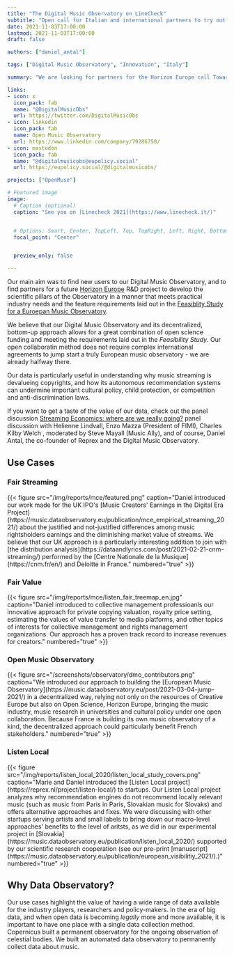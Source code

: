 ```yaml
---
title: "The Digital Music Observatory on LineCheck"
subtitle: "Open call for Italian and international partners to try out and join the Digital Music Observatory"
date: 2021-11-03T17:00:00
lastmod: 2021-11-03T17:00:00
draft: false

authors: ["daniel_antal"]

tags: ["Digital Music Observatory", "Innovation", "Italy"]

summary: "We are looking for partners for the Horizon Europe call Towards a competitive, fair and sustainable European music ecosystem."

links:
- icon: x
  icon_pack: fab
  name: "@DigitalMusicObs"
  url: https://twitter.com/DigitalMusicObs
- icon: linkedin
  icon_pack: fab
  name: Open Music Observatory
  url: https://www.linkedin.com/company/79286750/
- icon: mastodon
  icon_pack: fab
  name: "@digitalmusicobs@eupolicy.social"
  url: https://eupolicy.social/@digitalmusicobs/

projects: ["OpenMuse"]

# Featured image
image:
  # Caption (optional)
  caption: "See you on [Linecheck 2021](https://www.linecheck.it/)"


  # Options: Smart, Center, TopLeft, Top, TopRight, Left, Right, BottomLeft, Bottom, BottomRight
  focal_point: "Center"


  preview_only: false

---
```


Our main aim was to find new users to our Digital Music Observatory, and to find partners for a future [Horizon Europe](https://reprex.nl/project/horizon/) R&D project to develop the scientific pillars of the Observatory in a manner that meets practical industry needs and the feature requirements laid out in the [Feasiblity Study for a Euroepan Music Observatory](https://reprex.nl/post/2020-11-16-european-music-observatory-feasibility/). 

We believe that our Digital Music Observatory and its decentralized, bottom-up approach allows for a great combination of open science funding and meeting the requirements laid out in the _Feasibility Study_. Our open collaboratin method does not require complex international agreements to jump start a truly European music observatory - we are already halfway there.

Our data is particularly useful in understanding why music streaming is devalueing copyrights, and how its autonomous recommendation systems can undermine important cultural policy, child protection, or competition and anti-discrimination laws.

If you want to get a taste of the value of our data, check out the panel discussion [Streaming Economics: where are we really going?](https://reprex.nl/talk/streaming-economics-where-are-we-really-going/) panel discussion with Helienne Lindvall, Enzo Mazza (President of FIMI), Charles Kilby Welch , moderated by Steve Mayall (Music Ally), and of course, Daniel Antal, the co-founder of Reprex and the Digital Music Observatory.

## Use Cases

### Fair Streaming 

<td style="text-align: center;">{{< figure src="/img/reports/mce/featured.png" caption="Daniel introduced our work made for the UK IPO's [Music Creators' Earnings in the Digital Era Project](https://music.dataobservatory.eu/publication/mce_empirical_streaming_2021/) about the justified and not-justified differences among music rightsholders earnings and the diminishing market value of streams. We believe that our UK approach is a particularly interesting addition to join with [the distribution analysis](https://dataandlyrics.com/post/2021-02-21-cnm-streaming/) performed by the [Centre Nationale de la Musique](https://cnm.fr/en/) and Deloitte in France." numbered="true" >}}</td>

### Fair Value 

<td style="text-align: center;">{{< figure src="/img/reports/mce/listen_fair_treemap_en.jpg" caption="Daniel introduced to collective management professioanls our innovative approach for private copying valuation, royalty price setting, estimating the values of value transfer to media platforms, and other topics of interests for collective management and rights management organizations. Our approach has a proven track record to increase revenues for creators." numbered="true" >}}</td>

### Open Music Observatory

<td style="text-align: center;">{{< figure src="/screenshots/observatory/dmo_contributors.png" caption="We introduced our approach to building the [European Music Observatory](https://music.dataobservatory.eu/post/2021-03-04-jump-2021/) in a decentralized way, relying not only on the resources of Creative Europe but also on Open Science, Horizon Europe, bringing the music industry, music research in universities and cultural policy under one open collaboration. Because France is building its own music observatory of a kind, the decentralized approach could particularly benefit French stakeholders." numbered="true" >}}</td>

### Listen Local

<td style="text-align: center;">{{< figure src="/img/reports/listen_local_2020/listen_local_study_covers.png" caption="Marie and Daniel introduced the [Listen Local project](https://reprex.nl/project/listen-local/) to startups. Our Listen Local project analyzes why recommendation engines do not recommend locally relevant music (such as music from Paris in Paris, Slovakian music for Slovaks) and offers alternative approaches and fixes.  We were discussing with other startups serving artists and small labels to bring down our macro-level approaches' benefits to the level of aritsts, as we did in our experimental project in [Slovakia](https://music.dataobservatory.eu/publication/listen_local_2020/) supported by our scientific research cooperation (see our pre-print [manuscript](https://music.dataobservatory.eu/publication/european_visibilitiy_2021/).)" numbered="true" >}}</td>


## Why Data Observatory?

Our use cases highlight the value of having a wide range of data available for the industry players, researchers and policy-makers. In the era of big data, and when open data is becoming *legally* more and more available, it is important to have one place with a single data collection method. Copernicus built a permanent observatory for the ongoing observation of celestial bodies. We built an automated data observatory to permanently collect data about music.
